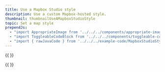 ```yaml
---
title: Use a Mapbox Studio style
description: Use a custom Mapbox-hosted style.
thumbnail: thumbnailUseAMapboxStudioStyle
topic: Set a map style
prependJs:
  - "import AppropriateImage from '../../../components/appropriate-image'"
  - "import ToggleableCodeBlock from '../../../components/toggleable-code-block'"
  - "import { rawJavaCode } from '../../../example-code/MapboxStudioStyleActivity.js'"
---
```


{{
  <AppropriateImage imageId="exampleMapboxStudioStyle" />
}}

<!-- Any notes about this example would go here.  -->

{{
  <ToggleableCodeBlock 
    java={rawJavaCode}
  />
}}
